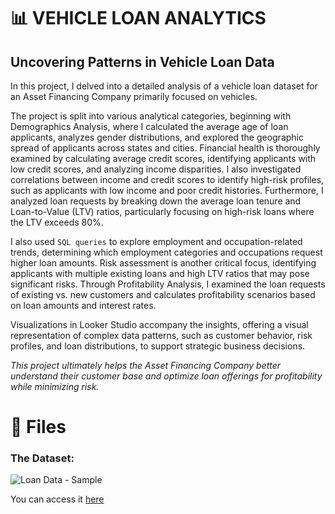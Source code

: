 # 📊 VEHICLE LOAN ANALYTICS
## Uncovering Patterns in Vehicle Loan Data
In this project, I delved into a detailed analysis of a vehicle loan dataset for an Asset Financing Company primarily focused on vehicles.

The project is split into various analytical categories, beginning with Demographics Analysis, where I calculated the average age of loan applicants, analyzes gender distributions, and explored the geographic spread of applicants across states and cities.
Financial health is thoroughly examined by calculating average credit scores, identifying applicants with low credit scores, and analyzing income disparities.
I also investigated correlations between income and credit scores to identify high-risk profiles, such as applicants with low income and poor credit histories.
Furthermore, I analyzed loan requests by breaking down the average loan tenure and Loan-to-Value (LTV) ratios, particularly focusing on high-risk loans where the LTV exceeds 80%.

I also used `SQL queries` to explore employment and occupation-related trends, determining which employment categories and occupations request higher loan amounts.
Risk assessment is another critical focus, identifying applicants with multiple existing loans and high LTV ratios that may pose significant risks.
Through Profitability Analysis, I examined the loan requests of existing vs. new customers and calculates profitability scenarios based on loan amounts and interest rates.

Visualizations in Looker Studio accompany the insights, offering a visual representation of complex data patterns, such as customer behavior, risk profiles, and loan distributions, to support strategic business decisions.

*This project ultimately helps the Asset Financing Company better understand their customer base and optimize loan offerings for profitability while minimizing risk.*

# 📁 Files
### The Dataset:
![Loan Data - Sample](https://github.com/user-attachments/assets/6b1f1212-aae8-4796-9398-97ae4987e6b9)

You can access it [here](https://storage.cloud.google.com/vehicle_loan_data/Vehicle%20Loan%20Dataset.csv)

